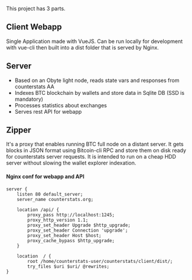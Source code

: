 This project has 3 parts.

## Client Webapp
Single Application made with VueJS. Can be run locally for development with vue-cli then built into a dist folder that is served by Nginx.

## Server
- Based on an Obyte light node, reads state vars and responses from counterstats AA
- Indexes BTC blockchain by wallets and store data in Sqlite DB (SSD is mandatory)
- Processes statistics about exchanges
- Serves rest API for webapp 

## Zipper
It's a proxy that enables running BTC full node on a distant server. It gets blocks in JSON format using Bitcoin-cli RPC and store them on disk ready for counterstats server requests. It is intended to run on a cheap HDD server without slowing the wallet explorer indexation.

#### Nginx conf for webapp and API

```
server {
	listen 80 default_server;
	server_name counterstats.org;

	location /api/ {
		proxy_pass http://localhost:1245;
		proxy_http_version 1.1;
		proxy_set_header Upgrade $http_upgrade;
		proxy_set_header Connection 'upgrade';
		proxy_set_header Host $host;
		proxy_cache_bypass $http_upgrade;
	}

	location  / {
		root /home/counterstats-user/counterstats/client/dist/;
		try_files $uri $uri/ @rewrites;
}

```